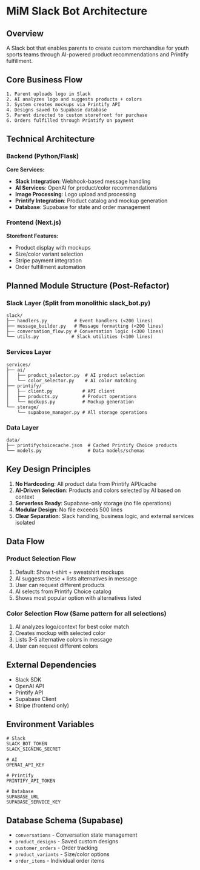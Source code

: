 # MiM Slack Bot Architecture

## Overview
A Slack bot that enables parents to create custom merchandise for youth sports teams through AI-powered product recommendations and Printify fulfillment.

## Core Business Flow
```
1. Parent uploads logo in Slack
2. AI analyzes logo and suggests products + colors
3. System creates mockups via Printify API
4. Designs saved to Supabase database
5. Parent directed to custom storefront for purchase
6. Orders fulfilled through Printify on payment
```

## Technical Architecture

### Backend (Python/Flask)
**Core Services:**
- **Slack Integration**: Webhook-based message handling
- **AI Services**: OpenAI for product/color recommendations
- **Image Processing**: Logo upload and processing
- **Printify Integration**: Product catalog and mockup generation
- **Database**: Supabase for state and order management

### Frontend (Next.js)
**Storefront Features:**
- Product display with mockups
- Size/color variant selection
- Stripe payment integration
- Order fulfillment automation

## Planned Module Structure (Post-Refactor)

### Slack Layer (Split from monolithic slack_bot.py)
```
slack/
├── handlers.py          # Event handlers (<200 lines)
├── message_builder.py   # Message formatting (<200 lines)
├── conversation_flow.py # Conversation logic (<300 lines)
└── utils.py            # Slack utilities (<100 lines)
```

### Services Layer
```
services/
├── ai/
│   ├── product_selector.py  # AI product selection
│   └── color_selector.py    # AI color matching
├── printify/
│   ├── client.py           # API client
│   ├── products.py         # Product operations
│   └── mockups.py          # Mockup generation
└── storage/
    └── supabase_manager.py # All storage operations
```

### Data Layer
```
data/
├── printifychoicecache.json  # Cached Printify Choice products
└── models.py                 # Data models/schemas
```

## Key Design Principles

1. **No Hardcoding**: All product data from Printify API/cache
2. **AI-Driven Selection**: Products and colors selected by AI based on context
3. **Serverless Ready**: Supabase-only storage (no file operations)
4. **Modular Design**: No file exceeds 500 lines
5. **Clear Separation**: Slack handling, business logic, and external services isolated

## Data Flow

### Product Selection Flow
1. Default: Show t-shirt + sweatshirt mockups
2. AI suggests these + lists alternatives in message
3. User can request different products
4. AI selects from Printify Choice catalog
5. Shows most popular option with alternatives listed

### Color Selection Flow (Same pattern for all selections)
1. AI analyzes logo/context for best color match
2. Creates mockup with selected color
3. Lists 3-5 alternative colors in message
4. User can request different colors

## External Dependencies
- Slack SDK
- OpenAI API
- Printify API
- Supabase Client
- Stripe (frontend only)

## Environment Variables
```
# Slack
SLACK_BOT_TOKEN
SLACK_SIGNING_SECRET

# AI
OPENAI_API_KEY

# Printify
PRINTIFY_API_TOKEN

# Database
SUPABASE_URL
SUPABASE_SERVICE_KEY
```

## Database Schema (Supabase)
- `conversations` - Conversation state management
- `product_designs` - Saved custom designs
- `customer_orders` - Order tracking
- `product_variants` - Size/color options
- `order_items` - Individual order items